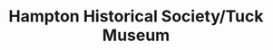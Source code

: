 ---
layout: repo
title: "Hampton Historical Society/Tuck Museum
"
id: 5896
permalink: repos/5896/
---